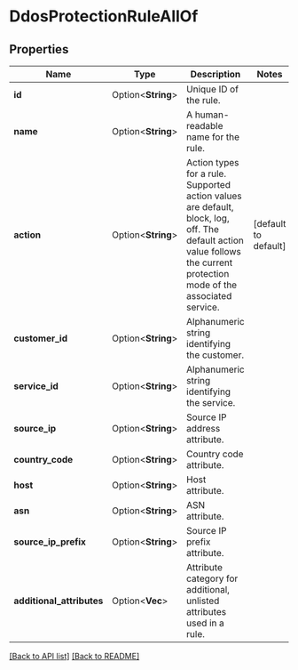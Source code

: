 # DdosProtectionRuleAllOf

## Properties

Name | Type | Description | Notes
------------ | ------------- | ------------- | -------------
**id** | Option<**String**> | Unique ID of the rule. | 
**name** | Option<**String**> | A human-readable name for the rule. | 
**action** | Option<**String**> | Action types for a rule. Supported action values are default, block, log, off. The default action value follows the current protection mode of the associated service. | [default to default]
**customer_id** | Option<**String**> | Alphanumeric string identifying the customer. | 
**service_id** | Option<**String**> | Alphanumeric string identifying the service. | 
**source_ip** | Option<**String**> | Source IP address attribute. | 
**country_code** | Option<**String**> | Country code attribute. | 
**host** | Option<**String**> | Host attribute. | 
**asn** | Option<**String**> | ASN attribute. | 
**source_ip_prefix** | Option<**String**> | Source IP prefix attribute. | 
**additional_attributes** | Option<**Vec<String>**> | Attribute category for additional, unlisted attributes used in a rule. | 

[[Back to API list]](../README.md#documentation-for-api-endpoints) [[Back to README]](../README.md)


